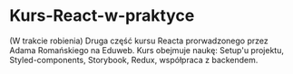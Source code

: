 # Kurs-React-w-praktyce
(W trakcie robienia)
Druga część kursu Reacta prorwadzonego przez Adama Romańskiego na Eduweb.
Kurs obejmuje naukę: 
Setup'u projektu,
Styled-components,
Storybook,
Redux,
współpraca z backendem.

